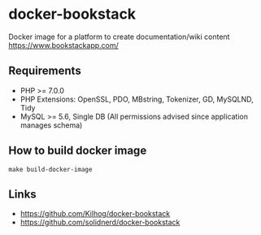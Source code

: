 # docker-bookstack

Docker image for a platform to create documentation/wiki content https://www.bookstackapp.com/

## Requirements

- PHP >= 7.0.0
- PHP Extensions: OpenSSL, PDO, MBstring, Tokenizer, GD, MySQLND, Tidy
- MySQL >= 5.6, Single DB (All permissions advised since application manages schema)

## How to build docker image

```
make build-docker-image
```

## Links

- https://github.com/Kilhog/docker-bookstack
- https://github.com/solidnerd/docker-bookstack

